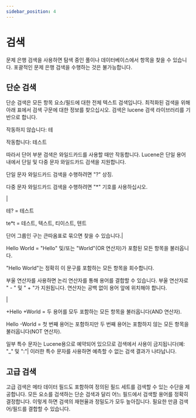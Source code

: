 ```yaml
---
sidebar_position: 4
---
```


# 검색

문제 은행 검색을 사용하면 탐색 중인 풀이나 데이터베이스에서 항목을 찾을 수 있습니다. 포괄적인 문제 은행 검색을 수행하는 것은 불가능합니다.

## 단순 검색

단순 검색은 모든 항목 요소/필드에 대한 전체 텍스트 검색입니다. 최적화된 검색을 위해 아래 표에서 검색 구문에 대한 정보를 찾으십시오. 검색은 lucene 검색 라이브러리를 기반으로 합니다.


작동하지 않습니다: 테

작동합니다: 테스트

따라서 단어 부분 검색은 와일드카드를 사용할 때만 작동합니다. Lucene은 단일 용어 내에서 단일 및 다중 문자 와일드카드 검색을 지원합니다.

단일 문자 와일드카드 검색을 수행하려면 "?" 상징.

다중 문자 와일드카드 검색을 수행하려면 "*" 기호를 사용하십시오.

|

테? = 테스트

te*t = 테스트, 텍스트, 티이스트, 텐트

단어 그룹인 구는 큰따옴표로 묶으면 찾을 수 있습니다.|

Hello World = "Hello" 및/또는 "World"(OR 연산자)가 포함된 모든 항목을 불러옵니다.

"Hello World"는 정확히 이 문구를 포함하는 모든 항목을 회수합니다.

부울 연산자를 사용하면 논리 연산자를 통해 용어를 결합할 수 있습니다. 부울 연산자로 " - " 및 " + "가 지원됩니다. 연산자는 공백 없이 용어 앞에 위치해야 합니다.

|

+Hello +World = 두 용어를 모두 포함하는 모든 항목을 불러옵니다(AND 연산자).

Hello -World = 첫 번째 용어는 포함하지만 두 번째 용어는 포함하지 않는 모든 항목을 불러옵니다(NOT 연산자).

일부 특수 문자는 Lucene용으로 예약되어 있으므로 검색에서 사용이 금지됩니다(예: "_" 및 ":"| 이러한 특수 문자를 사용하면 예측할 수 없는 검색 결과가 나타납니다.

## 고급 검색

고급 검색은 메타 데이터 필드도 포함하여 정의된 필드 세트를 검색할 수 있는 수단을 제공합니다. 모든 요소를 검색하는 단순 검색과 달리 어느 필드에서 검색할 용어를 정확히 결정합니다. 이렇게 하면 검색의 재현율과 정밀도가 모두 높아집니다. 필요한 만큼 검색어/필드를 결합할 수 있습니다.